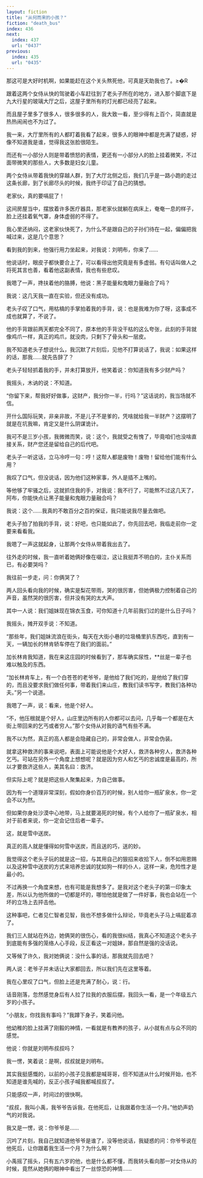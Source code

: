 ```yaml
---
layout: fiction
title: "从何而来的小孩？"
fiction: "death_bus"
index: 436
next:
  index: 437
  url: "0437"
previous:
  index: 435
  url: "0435"
---
```

那这可是大好时机啊，如果能赶在这个关头熬死他，可真是天助我也了。≥�R

跟着这两个女侍从快的驾驶着小车赶往到了老头子所在的地方，进入那个脚底下是九大行星的玻璃大厅之后，这屋子里所有的灯光都已经亮了起来。

而且屋子里多了很多人，很多很多的人，我大致一看，至少得有上百个，简直就是热热闹闹也不为过了。

我一来，大厅里所有的人都盯着我看了起来，很多人的眼神中都是充满了疑惑，好像不知道我是谁，觉得我这张脸很陌生。

而还有一小部分人则是带着愤怒的表情，更还有一小部分人的脸上挂着微笑，不过面带微笑的那些人，大多数是妇女儿童。

两个女侍从带着我快的穿越人群，到了大厅北侧之后，我们几乎是一路小跑的走过这条长廊，到了长廊尽头的时候，我终于印证了自己的猜想。

老家伙，真的要嗝屁了！

这间房屋当中，摆放着许多医疗器具，那老家伙就躺在病床上，奄奄一息的样子，脸上还挂着氧气罩，身体虚弱的不得了。

我心里还纳闷，这老家伙快死了，为什么不是跟自己的子孙们待在一起，偏偏把我喊过来，这是几个意思？

看到我的到来，他强行用力坐起来，对我说：刘明布，你来了……

他说话时，眼皮子都快要合上了，可以看得出他究竟是有多虚弱。有句话叫做人之将死其言也善，看着他这副表情，我也有些悲叹。

我嗯了一声，搀扶着他的胳膊，他说：黑子能量和鬼眼力量融合了吗？

我说：这几天我一直在实验，但还没有成功。

老头子叹了口气，用枯槁的手掌拍着我的手背，说：也是我难为你了呀，这事成不成也就算了，不说了。

他的手背跟前两天都完全不同了，原本他的手背没干枯的这么夸张，此刻的手背就像鸡爪一样，真正的鸡爪，就没肉，只剩下了骨头和一层皮。

我不知道老头子想说什么，我沉默了片刻后，见他不打算说话了，我说：如果这样的话，那我……就先告辞了？

老头子轻轻抓着我的手，并未打算放开，他笑着说：你知道我有多少财产吗？

我摇头，木讷的说：不知道。

“你留下来，帮我好好做事，这财产，我分你一半，行吗？”这话说的，我当场就不信。

开什么国际玩笑，非亲非故，不是儿子不是爹的，凭啥就给我一半财产？这摆明了就是在坑我嘛，肯定又是什么阴谋诡计。

我可不是三岁小孩，我微微而笑，说：这个，我就受之有愧了，毕竟咱们也没啥直接关系，财产您还是留给自己的后代吧。

老头子一听这话，立马冷哼一句：哼！这帮人都是废物！废物！留给他们能有什么用？

我叹了口气，但没说话，因为他们这种家事，外人是插不上嘴的。

等他够了牢骚之后，这就抓住我的手，对我说：我不行了，可能熬不过这几天了，阿布，你能快点让黑子能量和鬼眼力量融合吗？

我说：这个……我真的不敢百分之百的保证，我只能说我尽量去做吧。

老头子拍了拍我的手背，说：好吧，也只能如此了，你先回去吧，我临走前你一定要来看看我。

我嗯了一声这就起身，让那两个女侍从带着我出去了。

往外走的时候，我一直听着她俩好像在啜泣，这让我挺弄不明白的，主仆关系而已，有必要哭吗？

我往前一步走，问：你俩哭了？

两人回头看向我的时候，确实是梨花带雨，哭的很厉害，但她俩极力控制着自己的声音，虽然哭的很厉害，但并没有哭的太大声。

其中一人说：我们姐妹现在锦衣玉食，可你知道十几年前我们过的是什么日子吗？

我摇头，摊开双手说：不知道。

“那些年，我们姐妹流浪在街头，每天在大街小巷的垃圾桶里扒东西吃，直到有一天，一辆加长的林肯轿车停在了我们的面前。”

加长林肯我知道，我在来这庄园的时候看到了，那车确实尿性，**丝是一辈子也难以触及的东西。

“加长林肯车上，有一个白苍苍的老爷爷，是他给了我们吃的，是他给了我们穿的，而且没要求我们做任何事，带着我们来山庄，教我们读书写字，教我们各种功夫。”另一个说道。

我嗯了一声，说：看来，他是个好人。

“不，他压根就是个好人，山庄里边所有的人你都可以去问，几乎每一个都是在大街上带回来的乞丐或者穷人。”那个女侍从对我的语气有些不满。

我不以为然，真正的高人都是会隐藏自己的，非常会做人，非常会伪装。

就拿这种救济的事来说吧，表面上可能说他是个大好人，救济各种穷人，救济各种乞丐。可站在另外一个角度上想想呢？就是因为穷人和乞丐的忠诚度是最高的，所以才要救济这些人，美其名曰：救济。

但实际上呢？就是把这些人聚集起来，为自己做事。

因为有一个道理非常深刻，假如你身价百万的时候，别人给你一瓶矿泉水，你一定会不以为然。

但如果你身处沙漠中心地带，马上就要渴死的时候，有个人给你了一瓶矿泉水，相对于前者来说，你一定会记住后者一辈子。

这，就是雪中送炭。

真正的高人就是懂得如何雪中送炭，而且送的巧，送的妙。

我觉得这个老头子玩的就是这一招，与其用自己的狠招来收拾下人，倒不如用恩赐以及这种雪中送炭的方式来培养忠诚的犹如狗一样的仆人，这样一来，危险性才是最小的。

不过再换一个角度来想，也有可能是我想多了。是我对这个老头子的第一印象太差，所以认为他所做的一切都是坏的，哪怕他就是做了一件好事，我也会站在一个坏的立场上去抨击他。

这种事吧，仁者见仁智者见智，我也不想多做什么辩论，毕竟老头子马上嗝屁着凉了。

我们三人就站在外边，她俩哭的很伤心，看的我很纠结，我真心不知道这个老头子到底能有多强的笼络人心手段，反正看这一对姐妹，那自然是强的没话说。

又等候了许久，我对她俩说：没什么事的话，那我就先回去吧？

两人说：老爷子并未话让大家都回去，所以我们先在这里等着。

我在心里叹了口气，但脸上还是充满了耐心，说：行。

话音刚落，忽然感觉身后有人拉了拉我的衣服后摆，我回头一看，是一个年级五六岁的小孩子。

“小朋友，你找我有事吗？”我蹲下身子，笑着问他。

他幼稚的脸上挂满了刚毅的神情，一看就是有教养的孩子，从小就有点与众不同的感觉。

他说：你就是刘明布叔叔吗？

我一愣，笑着说：是啊，叔叔就是刘明布。

其实我挺感慨的，以前的小孩子见我都是喊哥哥，但不知道从什么时候开始，也不知道是谁先喊的，反正小孩子喊我都喊叔叔了。

只能感叹一声，时间过的很快啊。

“叔叔，我叫小禹，我爷爷告诉我，在他死后，让我跟着你生活一个月。”他奶声奶气的对我说。

我又是一愣，说：你爷爷是……

沉吟了片刻，我自己就知道他爷爷是谁了，没等他说话，我疑惑的问：你爷爷说在他死后，让你跟着我生活一个月？为什么啊？

小禹摇了摇头，只有五六岁的他，也是什么都不懂，而我转头看向那一对女侍从的时候，竟然从她俩的眼神中看出了一丝惊恐的神情……